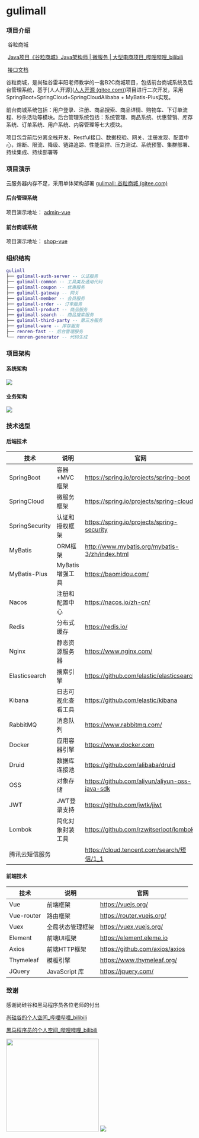 # gulimall

### 项目介绍

​		谷粒商城 

​		[Java项目《谷粒商城》Java架构师 | 微服务 | 大型电商项目_哔哩哔哩_bilibili](https://www.bilibili.com/video/BV1np4y1C7Yf?from=search&seid=2752521881830072692&spm_id_from=333.337.0.0)

​		[接口文档]( https://easydoc.net/doc/75716633/ZUqEdvA4/hKJTcbfd)	

​		谷粒商城，是尚硅谷雷丰阳老师教学的一套B2C商城项目，包括前台商城系统及后台管理系统，基于[人人开源]([人人开源 (gitee.com)](https://gitee.com/renrenio))项目进行二次开发，采用SpringBoot+SpringCloud+SpringCloudAlibaba + MyBatis-Plus实现。

​		前台商城系统包括：用户登录、注册、商品搜索、商品详情、购物车、下订单流程、秒杀活动等模块。后台管理系统包括：系统管理、商品系统、优惠营销、库存系统、订单系统、用户系统、内容管理等七大模块。

​		项目包含前后分离全栈开发、Restful接口、数据校验、网关、注册发现、配置中心，熔断、限流、降级、链路追踪、性能监控、压力测试、系统预警、集群部署、持续集成、持续部署等



### 项目演示

云服务器内存不足，采用单体架构部署 [gulimall: 谷粒商城 (gitee.com)](https://gitee.com/bingkuoluohaohe/gulimall)

#### 后台管理系统

项目演示地址： [admin-vue](http://codekenan.icu/admin-vue/)  

#### 前台商城系统

项目演示地址： [shop-vue](http://codekenan.icu/shop-vue)




### 组织结构

``` lua
gulimll
├── gulimall-auth-server -- 认证服务
├── gulimall-common -- 工具类及通用代码
├── gulimall-coupon -- 优惠服务
├── gulimall-gateway -- 网关
├── gulimall-member -- 会员服务
├── gulimall-order -- 订单服务
├── gulimall-product -- 商品服务
├── gulimall-search -- 商品搜索服务
├── gulimall-third-party -- 第三方服务
├── gulimall-ware -- 库存服务
├── renren-fast -- 后台管理服务
└── renren-generator -- 代码生成
```



### 项目架构

#### 系统架构

![](http://codekenan.icu/img/谷粒商城-微服务架构图.jpg)

#### 业务架构

![](http://codekenan.icu/img/业务架构.png)



### 技术选型

#### 后端技术

| 技术           | 说明               | 官网                                           |
| -------------- | ------------------ | ---------------------------------------------- |
| SpringBoot     | 容器+MVC框架       | https://spring.io/projects/spring-boot         |
| SpringCloud    | 微服务框架         | https://spring.io/projects/spring-cloud        |
| SpringSecurity | 认证和授权框架     | https://spring.io/projects/spring-security     |
| MyBatis        | ORM框架            | http://www.mybatis.org/mybatis-3/zh/index.html |
| MyBatis-Plus   | MyBatis 增强工具   | https://baomidou.com/                          |
| Nacos          | 注册和配置中心     | https://nacos.io/zh-cn/                        |
| Redis          | 分布式缓存         | https://redis.io/                              |
| Nginx          | 静态资源服务器     | https://www.nginx.com/                         |
| Elasticsearch  | 搜索引擎           | https://github.com/elastic/elasticsearch       |
| Kibana         | 日志可视化查看工具 | https://github.com/elastic/kibana              |
| RabbitMQ       | 消息队列           | https://www.rabbitmq.com/                      |
| Docker         | 应用容器引擎       | https://www.docker.com                         |
| Druid          | 数据库连接池       | https://github.com/alibaba/druid               |
| OSS            | 对象存储           | https://github.com/aliyun/aliyun-oss-java-sdk  |
| JWT            | JWT登录支持        | https://github.com/jwtk/jjwt                   |
| Lombok         | 简化对象封装工具   | https://github.com/rzwitserloot/lombok         |
| 腾讯云短信服务 |                    | https://cloud.tencent.com/search/短信/1_1      |

#### 前端技术

| 技术       | 说明             | 官网                           |
| ---------- | ---------------- | ------------------------------ |
| Vue        | 前端框架         | https://vuejs.org/             |
| Vue-router | 路由框架         | https://router.vuejs.org/      |
| Vuex       | 全局状态管理框架 | https://vuex.vuejs.org/        |
| Element    | 前端UI框架       | https://element.eleme.io       |
| Axios      | 前端HTTP框架     | https://github.com/axios/axios |
| Thymeleaf  | 模板引擎         | https://www.thymeleaf.org/     |
| JQuery     | JavaScript 库    | https://jquery.com/            |



### 致谢

感谢尚硅谷和黑马程序员各位老师的付出

[尚硅谷的个人空间_哔哩哔哩_bilibili](https://space.bilibili.com/302417610?from=search&seid=12005800999082421100&spm_id_from=333.337.0.0)

[黑马程序员的个人空间_哔哩哔哩_bilibili](https://space.bilibili.com/37974444?from=search&seid=12005800999082421100&spm_id_from=333.337.0.0)

<img src="http://www.codekenan.icu/img/qq.jpg" width="250px"/>
<img src="http://www.codekenan.icu/img/wechat.png"/>
